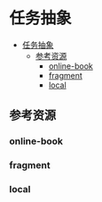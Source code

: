 # 任务抽象

<!--ts-->
* [任务抽象](#任务抽象)
   * [参考资源](#参考资源)
      * [online-book](#online-book)
      * [fragment](#fragment)
      * [local](#local)

<!-- Created by https://github.com/ekalinin/github-markdown-toc -->
<!-- Added by: runner, at: Tue Jul 26 13:09:46 UTC 2022 -->

<!--te-->

## 参考资源

### online-book

### fragment

### local